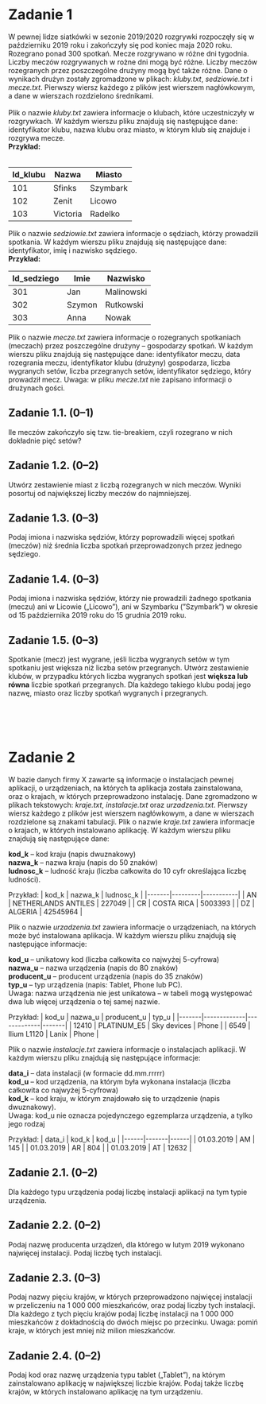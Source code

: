 <h1>Zadanie 1</h1>
W pewnej lidze siatkówki w sezonie 2019/2020 rozgrywki rozpoczęły się w październiku
2019 roku i zakończyły się pod koniec maja 2020 roku. Rozegrano ponad 300 spotkań.
Mecze rozgrywano w różne dni tygodnia. Liczby meczów rozgrywanych w rożne dni mogą
być różne. Liczby meczów rozegranych przez poszczególne drużyny mogą być także różne.
Dane o wynikach drużyn zostały zgromadzone w plikach: <i>kluby.txt</i>, <i>sedziowie.txt</i>
i <i>mecze.txt</i>. Pierwszy wiersz każdego z plików jest wierszem nagłówkowym, a dane
w wierszach rozdzielono średnikami.<br><br>
Plik o nazwie <i>kluby.txt</i> zawiera informacje o klubach, które uczestniczyły
w rozgrywkach. W każdym wierszu pliku znajdują się następujące dane: identyfikator klubu,
nazwa klubu oraz miasto, w którym klub się znajduje i rozgrywa mecze. <br> <b>Przykład:</b> <br><br>


| Id_klubu | Nazwa | Miasto |
|--------|------|-------|
| 101 | Sfinks | Szymbark |
| 102 | Zenit | Licowo |
| 103 | Victoria | Radelko |

Plik o nazwie <i>sedziowie.txt</i> zawiera informacje o sędziach, którzy prowadzili spotkania.
W każdym wierszu pliku znajdują się następujące dane: identyfikator, imię i nazwisko
sędziego.<br>
<b>Przykład:</b>

| Id_sedziego | Imie | Nazwisko |
|--------|------|-------|
| 301 | Jan | Malinowski |
| 302 |Szymon |Rutkowski |
| 303 | Anna | Nowak |

Plik o nazwie <i>mecze.txt</i> zawiera informacje o rozegranych spotkaniach (meczach) przez
poszczególne drużyny – gospodarzy spotkań. W każdym wierszu pliku znajdują się
następujące dane: identyfikator meczu, data rozegrania meczu, identyfikator klubu (drużyny)
gospodarza, liczba wygranych setów, liczba przegranych setów, identyfikator sędziego, który
prowadził mecz.
Uwaga: w pliku <i>mecze.txt</i> nie zapisano informacji o drużynach gości.

<h2>Zadanie 1.1. (0–1)</h2>
Ile meczów zakończyło się tzw. tie-breakiem, czyli rozegrano w nich dokładnie pięć setów?
<h2>Zadanie 1.2. (0–2)</h2>
Utwórz zestawienie miast z liczbą rozegranych w nich meczów. Wyniki posortuj
od największej liczby meczów do najmniejszej.
<h2>Zadanie 1.3. (0–3)</h2>
Podaj imiona i nazwiska sędziów, którzy poprowadzili więcej spotkań (meczów) niż średnia
liczba spotkań przeprowadzonych przez jednego sędziego.
<h2>Zadanie 1.4. (0–3)</h2>
Podaj imiona i nazwiska sędziów, którzy nie prowadzili żadnego spotkania (meczu) ani
w Licowie („Licowo”), ani w Szymbarku (”Szymbark”) w okresie od 15 października 2019 roku
do 15 grudnia 2019 roku.
<h2>Zadanie 1.5. (0–3)</h2>
Spotkanie (mecz) jest wygrane, jeśli liczba wygranych setów w tym spotkaniu jest większa
niż liczba setów przegranych. Utwórz zestawienie klubów, w przypadku których liczba
wygranych spotkań jest <b>większa lub równa</b> liczbie spotkań przegranych. Dla każdego takiego
klubu podaj jego nazwę, miasto oraz liczby spotkań wygranych i przegranych.
















<br><br><br>
<h1>Zadanie 2</h1>

<p>W bazie danych firmy X zawarte są informacje o instalacjach pewnej aplikacji,
o urządzeniach, na których ta aplikacja została zainstalowana, oraz o krajach, w których
przeprowadzono instalację.
Dane zgromadzono w plikach tekstowych: <i>kraje.txt</i>, <i>instalacje.txt</i> oraz
<i>urzadzenia.txt</i>. Pierwszy wiersz każdego z plików jest wierszem nagłówkowym,
a dane w wierszach rozdzielone są znakami tabulacji. 
Plik o nazwie <i>kraje.txt</i> zawiera informacje o krajach, w których instalowano aplikację.
W każdym wierszu pliku znajdują się następujące dane:</p>

<b>kod_k</b> – kod kraju (napis dwuznakowy)<br>
<b>nazwa_k</b> – nazwa kraju (napis do 50 znaków)<br>
<b>ludnosc_k</b> – ludność kraju (liczba całkowita do 10 cyfr określająca liczbę ludności).


Przykład:
| kod_k | nazwa_k | ludnosc_k |
|-------|---------|-----------|
| AN    | NETHERLANDS ANTILES | 227049 |
| CR | COSTA RICA | 5003393 |
| DZ | ALGERIA | 42545964 |


Plik o nazwie <i>urzadzenia.txt</i> zawiera informacje o urządzeniach, na których może być
instalowana aplikacja. W każdym wierszu pliku znajdują się następujące informacje:

<b>kod_u</b> – unikatowy kod (liczba całkowita co najwyżej 5-cyfrowa)<br>
<b>nazwa_u</b> – nazwa urządzenia (napis do 80 znaków)<br>
<b>producent_u</b> – producent urządzenia (napis do 35 znaków)<br>
<b>typ_u</b> – typ urządzenia (napis: Tablet, Phone lub PC).<br>
Uwaga: nazwa urządzenia nie jest unikatowa – w tabeli mogą występować dwa lub więcej
urządzenia o tej samej nazwie.

Przykład:
| kod_u | nazwa_u     | producent_u | typ_u |
|-------|-------------|-------------|-------|
| 12410 | PLATINUM_E5 | Sky devices | Phone |
| 6549  | Ilium L1120 | Lanix       | Phone |

Plik o nazwie <i>instalacje.txt</i> zawiera informacje o instalacjach aplikacji. W każdym
wierszu pliku znajdują się następujące informacje:

<b>data_i</b> – data instalacji (w formacie dd.mm.rrrrr)<br>
<b>kod_u</b> – kod urządzenia, na którym była wykonana instalacja (liczba całkowita co
najwyżej 5-cyfrowa)<br>
<b>kod_k</b> – kod kraju, w którym znajdowało się to urządzenie (napis dwuznakowy).<br>
Uwaga: kod_u nie oznacza pojedynczego egzemplarza urządzenia, a tylko jego rodzaj

Przykład:
| data_i | kod_k | kod_u |
|------|-------|------|
| 01.03.2019 | AM | 145 |
| 01.03.2019 | AR | 804 |
| 01.03.2019 | AT | 12632 |



<h2>Zadanie 2.1. (0–2)</h2>
Dla każdego typu urządzenia podaj liczbę instalacji aplikacji na tym typie urządzenia.

<h2>Zadanie 2.2. (0–2)</h2>
Podaj nazwę producenta urządzeń, dla którego w lutym 2019 wykonano najwięcej instalacji.
Podaj liczbę tych instalacji.

<h2>Zadanie 2.3. (0–3)</h2>
Podaj nazwy pięciu krajów, w których przeprowadzono najwięcej instalacji w przeliczeniu na
1 000 000 mieszkańców, oraz podaj liczby tych instalacji.
Dla każdego z tych pięciu krajów podaj liczbę instalacji na 1 000 000 mieszkańców
z dokładnością do dwóch miejsc po przecinku.
Uwaga: pomiń kraje, w których jest mniej niż milion mieszkańców.

<h2>Zadanie 2.4. (0–2)</h2>
Podaj kod oraz nazwę urządzenia typu tablet („Tablet”), na którym zainstalowano aplikację
w największej liczbie krajów. Podaj także liczbę krajów, w których instalowano aplikację na
tym urządzeniu.







